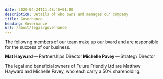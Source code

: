 ```yaml
---
date: 2020-04-24T11:48:46+01:00
description: Details of who owns and manages our company
title: Governance
heading: Governance
url: /about/legal/governance
---
```


The following members of our team make up our board and are responsible for the success of our business.

**Mat Hayward** — Partnerships Director
**Michelle Pavey** — Strategy Director

The legal and beneficial owners of Future Friendly Ltd are Matthew Hayward and Michelle Pavey, who each carry a 50% shareholding.
